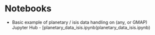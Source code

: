 # Notebooks

* Basic example of planetary / isis data handling on (any, or GMAP) Jupyter Hub - [planetary_data_isis.ipynb(planetary_data_isis.ipynb)
